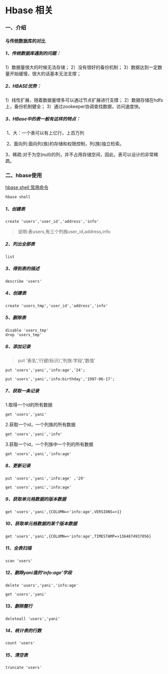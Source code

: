 # Hbase 相关

### 一、介绍

#### 与传统数据库的对比

##### 1、传统数据库遇到的问题：

 1）数据量很大的时候无法存储；
 2）没有很好的备份机制；
 3）数据达到一定数量开始缓慢，很大的话基本无法支撑；

##### 2、HBASE优势：

 1）线性扩展，随着数据量增多可以通过节点扩展进行支撑；
 2）数据存储在hdfs上，备份机制健全；
 3）通过zookeeper协调查找数据，访问速度快。

##### 3、HBase中的表一般有这样的特点：

​	1、大：一个表可以有上亿行，上百万列

​	2、面向列:面向列(族)的存储和权限控制，列(族)独立检索。

​	3、稀疏:对于为空(null)的列，并不占用存储空间，因此，表可以设计的非常稀疏。

### 二、hbase使用

[hbase shell 常用命令](http://blog.csdn.net/scutshuxue/article/details/6988348)

```
hbase shell
```

##### 1、创建表

```
create 'users','user_id','address','info'
```

> 说明:表users,有三个列族user_id,address,info

##### 2、列出全部表

```
list  
```

##### 3、得到表的描述

```
describe 'users'  
```

##### 4、创建表

```
create 'users_tmp','user_id','address','info'  
```

##### 5、删除表

```
disable 'users_tmp'  
drop 'users_tmp'  
```

##### 6、添加记录

> put ‘表名’,’行键(标识)’,’列族:字段’,’数值’

```
put 'users','yani','info:age','24';  

put 'users','yani','info:birthday','1987-06-17';  
```

##### 7、获取一条记录

1.取得一个id的所有数据

```
get 'users','yani'  
```

2.获取一个id，一个列族的所有数据

```
get 'users','yani','info'  
```

3.获取一个id，一个列族中一个列的所有数据

```
get 'users','yani','info:age'  
```

##### 8、更新记录

```
put 'users','yani','info:age' ,'29'  

get 'users','yani','info:age'  
```

##### 9、获取单元格数据的版本数据

```
get 'users','yani',{COLUMN=>'info:age',VERSIONS=>1}  
```

##### 10、获取单元格数据的某个版本数据

```
get 'users','yani',{COLUMN=>'info:age',TIMESTAMP=>1364874937056}  
```

##### 11、全表扫描

```
scan 'users'  
```

##### 12、删除yani值的'info:age'字段

```
delete 'users','yani','info:age'  

get 'users','yani'  
```

##### 13、删除整行

```
deleteall 'users','yani'
```

##### 14、统计表的行数

```
count 'users'  
```

##### 15、清空表

```
truncate 'users'  
```

